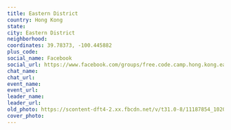 ```yaml
---
title: Eastern District
country: Hong Kong
state: 
city: Eastern District
neighborhood: 
coordinates: 39.78373, -100.445882
plus_code:
social_name: Facebook
social_url: https://www.facebook.com/groups/free.code.camp.hong.kong.eastern.district
chat_name:
chat_url:
event_name:
event_url:
leader_name:
leader_url:
old_photo: https://scontent-dft4-2.xx.fbcdn.net/v/t31.0-8/11187854_10206389067747123_7576822666849626492_o.jpg?oh=06882e988a0410c0b0599a162a4a8a5e&oe=5954DEF2
cover_photo:
---
```

